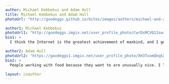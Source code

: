 ```yaml
---
author: Michael Kebbekus and Adam Hull
title: Michael Kebbekus and Adam Hull
photoUrl: "http://goodeggs.github.io/bites/images/authors/michael-and-adam.jpeg"

author1: Michael Kebbekus
photoUrl1: "http://goodeggs.imgix.net/user_profile_photo/CwrDsMCVQ12swxNIqPwY_Michael%20Team%20Photo.jpg?w=150&h=150&fit=crop&crop=faces"
bio1: >
  I think the Internet is the greatest achievement of mankind, and I get excited when the power and reach of the digital world can create and reinforce real world interactions. By growing and sustaining local food systems, Good Eggs is building local communities, and I’m thrilled to be a part of it! As we grow, more and more people will be able to connect with their local farmers and producers. Better tasting, fresher, healthy food with no waste plus stronger local economies: a win-win! When I can get away, I love to tour countries by bicycle. I’ve found no better speed to fully experience a place but still cover ground. Plus you work up quite an appetite!

author2: Adam Hull
photoUrl2: "https://goodeggs1.imgix.net/user_profile_photo/XH3TxomQkqkXKeYhktNw_adam_hull.jpg?w=150&h=150&q=&fit=crop&crop=faces"
bio2: >
  People working with food because they want to are unusually nice. I like spending time with them. So I make software for Good Eggs. Some day I'll step away from the screen long enough to build a mixed residential & commercial multi-tenant owner-occupied urban building. The ground floor will have a café with pastries and coffee sourced from Good Eggs. The veggies will come from a combo treehouse / farm / summer home not too many miles away. Until then, I'll climb rocks.

layout: coauthor
---
```


